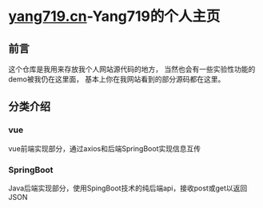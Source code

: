 # <a href="http://yang719.cn">yang719.cn</a>-Yang719的个人主页

## 前言
这个仓库是我用来存放我个人网站源代码的地方，
当然也会有一些实验性功能的demo被我仍在这里面，
基本上你在我网站看到的部分源码都在这里。

## 分类介绍

### vue
vue前端实现部分，通过axios和后端SpringBoot实现信息互传
### SpringBoot
Java后端实现部分，使用SpingBoot技术的纯后端api，接收post或get以返回JSON